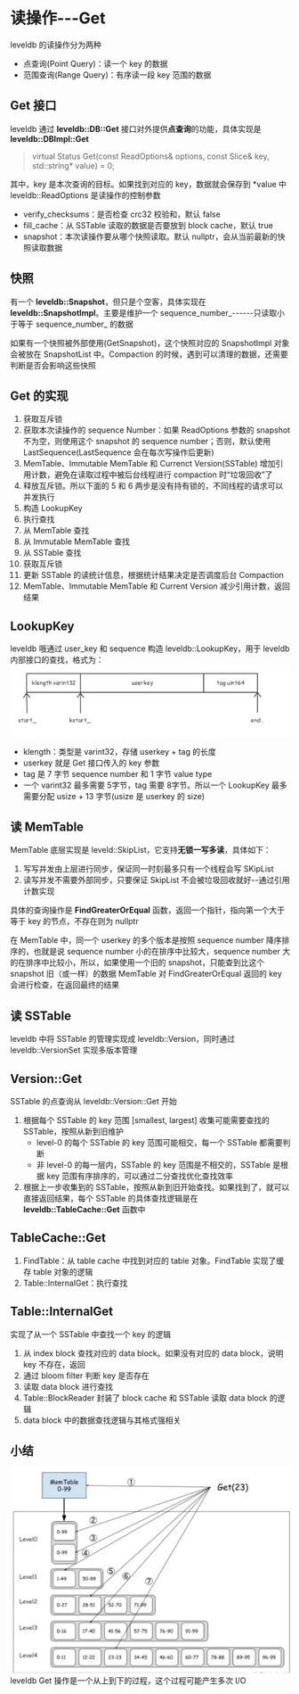 # 读操作---Get
leveldb 的读操作分为两种
* 点查询(Point Query)：读一个 key 的数据
* 范围查询(Range Query)：有序读一段 key 范围的数据

## Get 接口
leveldb 通过 **leveldb::DB::Get** 接口对外提供**点查询**的功能，具体实现是 **leveldb::DBImpl::Get** 
>  virtual Status Get(const ReadOptions& options, const Slice& key, std::string* value) = 0;

其中，key 是本次查询的目标。如果找到对应的 key，数据就会保存到 *value 中
leveldb::ReadOptions 是读操作的控制参数
* verify_checksums：是否检查 crc32 校验和，默认 false
* fill_cache：从 SSTable 读取的数据是否要放到 block cache，默认 true
* snapshot：本次读操作要从哪个快照读取。默认 nullptr，会从当前最新的快照读取数据

## 快照
有一个 **leveldb::Snapshot**，但只是个空客，具体实现在 **leveldb::SnapshotImpl**。主要是维护一个 sequence_number_------只读取小于等于 sequence_number_ 的数据

如果有一个快照被外部使用(GetSnapshot)，这个快照对应的 SnapshotImpl 对象会被放在 SnapshotList 中。Compaction 的时候，遇到可以清理的数据，还需要判断是否会影响这些快照

## Get 的实现
1. 获取互斥锁
2. 获取本次读操作的 sequence Number：如果 ReadOptions 参数的 snapshot 不为空，则使用这个 snapshot 的 sequence number；否则，默认使用 LastSequence(LastSequence 会在每次写操作后更新)
3. MemTable、Immutable MemTable 和 Currenct Version(SSTable) 增加引用计数，避免在读取过程中被后台线程进行 compaction 时“垃圾回收”了
4. 释放互斥锁。所以下面的 5 和 6 两步是没有持有锁的，不同线程的请求可以并发执行
5. 构造 LookupKey
6. 执行查找
7. 从 MemTable 查找
8. 从 Immutable MemTable 查找
9. 从 SSTable 查找
10. 获取互斥锁
11. 更新 SSTable 的读统计信息，根据统计结果决定是否调度后台 Compaction
12. MemTable、Immutable MemTable 和 Current Version 减少引用计数，返回结果

## LookupKey
leveldb 哦通过 user_key 和 sequence 构造 leveldb::LookupKey，用于 leveldb 内部接口的查找，格式为：
![1](./img/1.png)
* klength：类型是 varint32，存储 userkey + tag 的长度
* userkey 就是 Get 接口传入的 key 参数
* tag 是 7 字节 sequence number 和 1 字节 value type
* 一个 varint32 最多需要 5字节，tag 需要 8字节。所以一个 LookupKey 最多需要分配 usize + 13 字节(usize 是 userkey 的 size)

## 读 MemTable
MemTable 底层实现是 leveld::SkipList，它支持**无锁一写多读**，具体如下：
1. 写写并发由上层进行同步，保证同一时刻最多只有一个线程会写 SKipList
2. 读写并发不需要外部同步，只要保证 SkipList 不会被垃圾回收就好--通过引用计数实现

具体的查询操作是 **FindGreaterOrEqual** 函数，返回一个指针，指向第一个大于等于 key 的节点，不存在则为 nullptr

在 MemTable 中，同一个 userkey 的多个版本是按照 sequence number 降序排序的，也就是说 sequence number 小的在排序中比较大，sequence number 大的在排序中比较小，所以，如果使用一个旧的 snapshot，只能查到比这个 snapshot 旧（或一样）的数据
MemTable 对 FindGreaterOrEqual 返回的 key 会进行检查，在返回最终的结果

## 读 SSTable
leveldb 中将 SSTable 的管理实现成 leveldb::Version，同时通过 leveldb::VersionSet 实现多版本管理

## Version::Get
SSTable 的点查询从 leveldb::Version::Get 开始
1. 根据每个 SSTable 的 key 范围 [smallest, largest] 收集可能需要查找的 SSTable，按照从新到旧维护
    * level-0 的每个 SSTable 的 key 范围可能相交，每一个 SSTable 都需要判断
    * 非 level-0 的每一层内，SSTable 的 key 范围是不相交的，SSTable 是根据 key 范围有序排序的，可以通过二分查找优化查找效率
2. 根据上一步收集到的 SSTable，按照从新到旧开始查找。如果找到了，就可以直接返回结果，每个 SSTable 的具体查找逻辑是在 **leveldb::TableCache::Get** 函数中

## TableCache::Get
1. FindTable：从 table cache 中找到对应的 table 对象。FindTable 实现了缓存 table 对象的逻辑
2. Table::InternalGet：执行查找

## Table::InternalGet
实现了从一个 SSTable 中查找一个 key 的逻辑
1. 从 index block 查找对应的 data block。如果没有对应的 data block，说明 key 不存在，返回
2. 通过 bloom filter 判断 key 是否存在
3. 读取 data block 进行查找
4. Table::BlockReader 封装了 block cache 和 SSTable 读取 data block 的逻辑
5. data block 中的数据查找逻辑与其格式强相关

## 小结
![2](./img/2.png)
leveldb Get 操作是一个从上到下的过程，这个过程可能产生多次 I/O